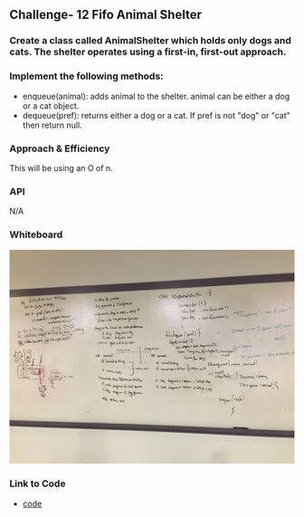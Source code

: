 ## Challenge- 12 Fifo Animal Shelter

### Create a class called AnimalShelter which holds only dogs and cats. The shelter operates using a first-in, first-out approach.

### Implement the following methods:
* enqueue(animal): adds animal to the shelter. animal can be either a dog or a cat object.
* dequeue(pref): returns either a dog or a cat. If pref is not "dog" or "cat" then return null.

### Approach & Efficiency

This will be using an O of n. 

### API

N/A

### Whiteboard

![whiteboard picture](../assets/fifo-animal-shelter.jpg)

### Link to Code

* [code](https://github.com/adrienneeaston/data-structures-and-algorithms/pull/43)